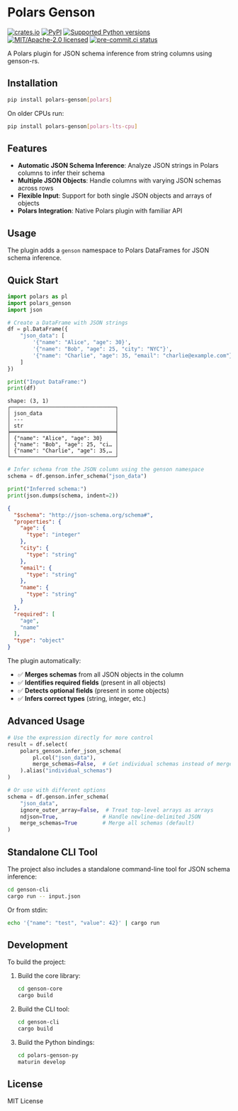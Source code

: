 # Polars Genson

[![crates.io](https://img.shields.io/crates/v/genson-core.svg)](https://crates.io/crates/genson-core)
[![PyPI](https://img.shields.io/pypi/v/polars-genson.svg)](https://pypi.org/project/polars-genson)
[![Supported Python versions](https://img.shields.io/pypi/pyversions/polars-genson.svg)](https://pypi.org/project/polars-genson)
[![MIT/Apache-2.0 licensed](https://img.shields.io/crates/l/genson-core.svg)](./LICENSE)
[![pre-commit.ci status](https://results.pre-commit.ci/badge/github/lmmx/polars-genson/master.svg)](https://results.pre-commit.ci/latest/github/lmmx/polars-genson/master)

A Polars plugin for JSON schema inference from string columns using genson-rs.

## Installation

```bash
pip install polars-genson[polars]
```

On older CPUs run:

```bash
pip install polars-genson[polars-lts-cpu]
```

## Features

- **Automatic JSON Schema Inference**: Analyze JSON strings in Polars columns to infer their schema
- **Multiple JSON Objects**: Handle columns with varying JSON schemas across rows
- **Flexible Input**: Support for both single JSON objects and arrays of objects
- **Polars Integration**: Native Polars plugin with familiar API

## Usage

The plugin adds a `genson` namespace to Polars DataFrames for JSON schema inference.

## Quick Start

```python
import polars as pl
import polars_genson
import json

# Create a DataFrame with JSON strings
df = pl.DataFrame({
    "json_data": [
        '{"name": "Alice", "age": 30}',
        '{"name": "Bob", "age": 25, "city": "NYC"}',
        '{"name": "Charlie", "age": 35, "email": "charlie@example.com"}'
    ]
})

print("Input DataFrame:")
print(df)
```

```
shape: (3, 1)
┌─────────────────────────────────┐
│ json_data                       │
│ ---                             │
│ str                             │
╞═════════════════════════════════╡
│ {"name": "Alice", "age": 30}    │
│ {"name": "Bob", "age": 25, "ci… │
│ {"name": "Charlie", "age": 35,… │
└─────────────────────────────────┘
```

```python
# Infer schema from the JSON column using the genson namespace
schema = df.genson.infer_schema("json_data")

print("Inferred schema:")
print(json.dumps(schema, indent=2))
```

```json
{
  "$schema": "http://json-schema.org/schema#",
  "properties": {
    "age": {
      "type": "integer"
    },
    "city": {
      "type": "string"
    },
    "email": {
      "type": "string"
    },
    "name": {
      "type": "string"
    }
  },
  "required": [
    "age",
    "name"
  ],
  "type": "object"
}
```

The plugin automatically:
- ✅ **Merges schemas** from all JSON objects in the column
- ✅ **Identifies required fields** (present in all objects)
- ✅ **Detects optional fields** (present in some objects)
- ✅ **Infers correct types** (string, integer, etc.)

## Advanced Usage

```python
# Use the expression directly for more control
result = df.select(
    polars_genson.infer_json_schema(
        pl.col("json_data"),
        merge_schemas=False,  # Get individual schemas instead of merged
    ).alias("individual_schemas")
)

# Or use with different options
schema = df.genson.infer_schema(
    "json_data",
    ignore_outer_array=False,  # Treat top-level arrays as arrays
    ndjson=True,              # Handle newline-delimited JSON
    merge_schemas=True        # Merge all schemas (default)
)
```

## Standalone CLI Tool

The project also includes a standalone command-line tool for JSON schema inference:

```bash
cd genson-cli
cargo run -- input.json
```

Or from stdin:
```bash
echo '{"name": "test", "value": 42}' | cargo run
```

## Development

To build the project:

1. Build the core library:
   ```bash
   cd genson-core
   cargo build
   ```

2. Build the CLI tool:
   ```bash
   cd genson-cli
   cargo build
   ```

3. Build the Python bindings:
   ```bash
   cd polars-genson-py
   maturin develop
   ```

## License

MIT License
